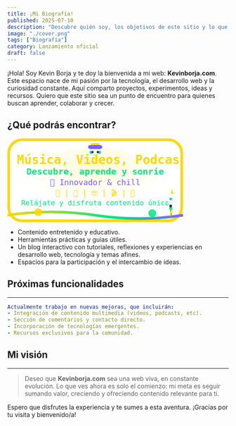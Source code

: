 ```yaml
---
title: ¡Mi Biografía!
published: 2025-07-10
description: "Descubre quién soy, los objetivos de este sitio y lo que está por venir."
image: "./cover.png"
tags: ["Biografía"]
category: Lanzamiento oficial
draft: false
---
```


¡Hola! Soy Kevin Borja y te doy la bienvenida a mi web: **Kevinborja.com**. Este espacio nace de mi pasión por la tecnología, el desarrollo web y la curiosidad constante. Aquí comparto proyectos, experimentos, ideas y recursos. Quiero que este sitio sea un punto de encuentro para quienes buscan aprender, colaborar y crecer.

## ¿Qué podrás encontrar?

<svg width="400" height="190" viewBox="0 0 400 190" xmlns="http://www.w3.org/2000/svg">
  <defs>
    <!-- Fondo blanco y borde dorado -->
    <linearGradient id="border-gold" x1="0" y1="0" x2="0" y2="1">
      <stop offset="0%" stop-color="#FFD700" />
      <stop offset="100%" stop-color="#FFD700" />
    </linearGradient>
    <linearGradient id="wave" x1="0" y1="0" x2="1" y2="0">
      <stop offset="0%" stop-color="#FFD700" />
      <stop offset="60%" stop-color="#00e580" />
      <stop offset="100%" stop-color="#7C5FFF" />
    </linearGradient>
    <radialGradient id="glow" cx="50%" cy="30%" r="80%">
      <stop offset="0%" stop-color="#FFD700" stop-opacity="0.18"/>
      <stop offset="100%" stop-color="#fff" stop-opacity="0"/>
    </radialGradient>
  </defs>
  <!-- Marco dorado -->
  <rect x="3" y="3" width="394" height="184" rx="30" fill="#fff" stroke="url(#border-gold)" stroke-width="6"/>
  <!-- Glow dorado -->
  <ellipse cx="200" cy="90" rx="145" ry="70" fill="url(#glow)" />
  <!-- Robot/diadema centrado estilo minimalista y compatible -->
  <g class="headphone-emoji">
    <circle cx="200" cy="28" r="18" fill="#fff"/>
    <!-- Diadema superior -->
    <rect x="184" y="15" width="32" height="9" rx="4.5" fill="#7c5fff"/>
    <!-- Franja dorada superior -->
    <rect x="190" y="11" width="20" height="4" rx="2" fill="#FFD700"/>
    <!-- Auriculares laterales -->
    <rect x="187" y="28" width="7" height="7" rx="3.5" fill="#00e580"/>
    <rect x="206" y="28" width="7" height="7" rx="3.5" fill="#00e580"/>
    <!-- Ojos robot -->
    <circle cx="194" cy="31" r="2.5" fill="#22223b"/>
    <circle cx="206" cy="31" r="2.5" fill="#22223b"/>
    <!-- Boca robot sonriente -->
    <rect x="196" y="37" width="8" height="2.5" rx="1" fill="#FFD700"/>
  </g>
  <!-- Título central -->
  <text x="200" y="58" text-anchor="middle" fill="#FFD700" font-size="28" font-family="monospace" font-weight="bold">
    🎧 Música, Videos, Podcasts
  </text>
  <!-- Slogan -->
  <text x="200" y="82" text-anchor="middle" fill="#00e580" font-size="20" font-family="monospace" font-weight="bold">
    Descubre, aprende y sonríe
  </text>
  <!-- Innovador y chill -->
  <text x="200" y="106" text-anchor="middle" fill="#7C5FFF" font-size="18" font-family="monospace">
    🚀 Innovador & chill
  </text>
  <!-- Temáticas -->
  <text x="200" y="130" text-anchor="middle" fill="#FFD700" font-size="17" font-family="monospace">
    🎨  |  🎵  |  🤓  |  🎬  |  🌈
  </text>
  <!-- Frase final -->
  <text x="200" y="152" text-anchor="middle" fill="#00e580" font-size="16" font-family="monospace">
    Relájate y disfruta contenido único
  </text>
  <!-- Onda animada con CSS -->
  <path id="wavePath" class="wave-anim" d="M0,175 Q100,160 200,175 T400,175" fill="none" stroke="url(#wave)" stroke-width="6"/>
  <!-- Esferas animadas con CSS -->
  <circle class="ball-anim-left" cx="70" cy="170" r="9" fill="#FFD700" opacity="0.85"/>
  <circle class="ball-anim-right" cx="330" cy="170" r="9" fill="#00e580" opacity="0.85"/>
  <!-- Cohete animado en la esquina derecha -->
  <g class="rocket-anim">
    <!-- Estela -->
    <rect x="370" y="155" width="5" height="23" rx="2.5" fill="#FFD700" opacity="0.7"/>
    <rect x="372" y="170" width="3" height="10" rx="1.5" fill="#7c5fff" opacity="0.5"/>
    <!-- Cuerpo -->
    <rect x="366" y="131" width="12" height="21" rx="6" fill="#fff"/>
    <!-- Punta -->
    <polygon points="372,126 378,126 375,116" fill="#FFD700"/>
    <!-- Ventana -->
    <circle cx="372" cy="138" r="3" fill="#00e580"/>
    <!-- Base -->
    <rect x="369" y="151" width="6" height="6" rx="3" fill="#22223b"/>
    <!-- Llama -->
    <polygon points="368,157 376,157 372,167" fill="#00e580"/>
  </g>
</svg>
<style>
.wave-anim {
  stroke-dasharray: 900;
  stroke-dashoffset: 0;
  animation: waveBounce 2.8s infinite;
  transform-origin: center;
}
@keyframes waveBounce {
  0% { transform: translateY(0px);}
  20% { transform: translateY(-7px);}
  40% { transform: translateY(6px);}
  60% { transform: translateY(-4px);}
  80% { transform: translateY(2px);}
  100% { transform: translateY(0px);}
}
.ball-anim-left {
  animation: ballUpDown 2s infinite;
}
.ball-anim-right {
  animation: ballUpDown 2s infinite 1s;
}
@keyframes ballUpDown {
  0% { transform: translateY(0);}
  20% { transform: translateY(-18px);}
  40% { transform: translateY(0);}
  60% { transform: translateY(8px);}
  80% { transform: translateY(0);}
  100% { transform: translateY(0);}
}
.headphone-emoji {
  animation: headphonesPulse 2.5s infinite alternate;
}
@keyframes headphonesPulse {
  0% { filter: drop-shadow(0 0 0px #FFD700);}
  80% { filter: drop-shadow(0 0 10px #FFD700);}
  100% { filter: drop-shadow(0 0 0px #FFD700);}
}
.rocket-anim {
  animation: rocketUp 2.9s infinite cubic-bezier(.7,.2,.2,.8);
}
@keyframes rocketUp {
  0%   { transform: translateY(0);}
  14%  { transform: translateY(-14px);}
  28%  { transform: translateY(-20px);}
  50%  { transform: translateY(-10px);}
  72%  { transform: translateY(0);}
  80%  { transform: translateY(8px);}
  100% { transform: translateY(0);}
}
</style>

- Contenido entretenido y educativo.
- Herramientas prácticas y guías útiles.
- Un blog interactivo con tutoriales, reflexiones y experiencias en desarrollo web, tecnología y temas afines.
- Espacios para la participación y el intercambio de ideas.

## Próximas funcionalidades
---

```yaml
Actualmente trabajo en nuevas mejoras, que incluirán:
- Integración de contenido multimedia (videos, podcasts, etc).
- Sección de comentarios y contacto directo.
- Incorporación de tecnologías emergentes.
- Recursos exclusivos para la comunidad.
```

## Mi visión
---

> Deseo que **Kevinborja.com** sea una web viva, en constante evolución. Lo que ves ahora es solo el comienzo: mi meta es seguir sumando valor, creciendo y ofreciendo contenido relevante para ti.

Espero que disfrutes la experiencia y te sumes a esta aventura. ¡Gracias por tu visita y bienvenido/a!
